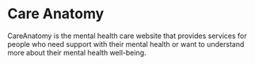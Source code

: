 # Care Anatomy
CareAnatomy is the mental health care website that provides services for people who need support with their mental health or want to understand more about their mental health well-being.
